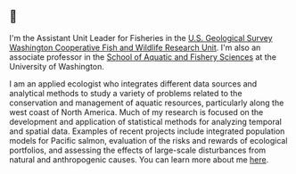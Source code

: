 ## 👋

I'm the Assistant Unit Leader for Fisheries in the [U.S. Geological Survey Washington Cooperative Fish and Wildlife Research Unit](https://depts.washington.edu/wacfwru/). I'm also an associate professor in the [School of Aquatic and Fishery Sciences](https://fish.uw.edu) at the University of Washington.

I am an applied ecologist who integrates different data sources and analytical methods to study a variety of problems related to the conservation and management of aquatic resources, particularly along the west coast of North America. Much of my research is focused on the development and application of statistical methods for analyzing temporal and spatial data. Examples of recent projects include integrated population models for Pacific salmon, evaluation of the risks and rewards of ecological portfolios, and assessing the effects of large-scale disturbances from natural and anthropogenic causes. You can learn more about me [here](https://fish.uw.edu/faculty/mark-scheuerell/).
